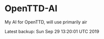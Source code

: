 # OpenTTD-AI
My AI for OpenTTD, will use primarily air

Latest backup: Sun Sep 29 13:20:01 UTC 2019
